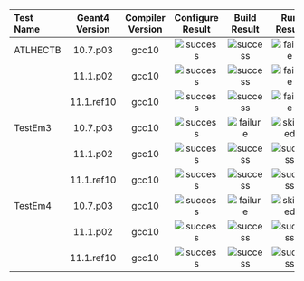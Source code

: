 | Test Name | Geant4 Version | Compiler Version | Configure Result | Build Result | Run Result |
|:----------|:--------------:|:----------------:|:----------------:|:------------:|:------------:|
| ATLHECTB | 10.7.p03 | gcc10 | ![success](https://img.shields.io/static/v1?label=&message=Success&color=brightgreen) | ![success](https://img.shields.io/static/v1?label=&message=Success&color=brightgreen) | ![failure](https://img.shields.io/static/v1?label=&message=Failure&color=red) |
|  | 11.1.p02 | gcc10 | ![success](https://img.shields.io/static/v1?label=&message=Success&color=brightgreen) | ![success](https://img.shields.io/static/v1?label=&message=Success&color=brightgreen) | ![failure](https://img.shields.io/static/v1?label=&message=Failure&color=red) |
|  | 11.1.ref10 | gcc10 | ![success](https://img.shields.io/static/v1?label=&message=Success&color=brightgreen) | ![success](https://img.shields.io/static/v1?label=&message=Success&color=brightgreen) | ![failure](https://img.shields.io/static/v1?label=&message=Failure&color=red) |
| TestEm3 | 10.7.p03 | gcc10 | ![success](https://img.shields.io/static/v1?label=&message=Success&color=brightgreen) | ![failure](https://img.shields.io/static/v1?label=&message=Failure&color=red) | ![skipped](https://img.shields.io/static/v1?label=&message=Skipped&color=red) |
|  | 11.1.p02 | gcc10 | ![success](https://img.shields.io/static/v1?label=&message=Success&color=brightgreen) | ![success](https://img.shields.io/static/v1?label=&message=Success&color=brightgreen) | ![success](https://img.shields.io/static/v1?label=&message=Success&color=brightgreen) |
|  | 11.1.ref10 | gcc10 | ![success](https://img.shields.io/static/v1?label=&message=Success&color=brightgreen) | ![success](https://img.shields.io/static/v1?label=&message=Success&color=brightgreen) | ![success](https://img.shields.io/static/v1?label=&message=Success&color=brightgreen) |
| TestEm4 | 10.7.p03 | gcc10 | ![success](https://img.shields.io/static/v1?label=&message=Success&color=brightgreen) | ![failure](https://img.shields.io/static/v1?label=&message=Failure&color=red) | ![skipped](https://img.shields.io/static/v1?label=&message=Skipped&color=red) |
|  | 11.1.p02 | gcc10 | ![success](https://img.shields.io/static/v1?label=&message=Success&color=brightgreen) | ![success](https://img.shields.io/static/v1?label=&message=Success&color=brightgreen) | ![success](https://img.shields.io/static/v1?label=&message=Success&color=brightgreen) |
|  | 11.1.ref10 | gcc10 | ![success](https://img.shields.io/static/v1?label=&message=Success&color=brightgreen) | ![success](https://img.shields.io/static/v1?label=&message=Success&color=brightgreen) | ![success](https://img.shields.io/static/v1?label=&message=Success&color=brightgreen) |
